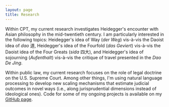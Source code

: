 ```yaml
---
layout: page
title: Research
---
```


Within CPT, my current research investigates Heidegger's encounter with Asian philosophy in the mid-twentieth century. I am particularly interested in the following topics: Heidegger's idea of Way (*der Weg*) vis-à-vis the Daoist idea of *dao* 道, Heidegger's idea of the Fourfold (*das Geviert*) vis-à-vis the Daoist idea of the Four Greats (*sida* 四大), and Heidegger's idea of sojourning (*Aufenthalt*) vis-à-vis the critique of travel presented in the *Dao De Jing*.

Within public law, my current research focuses on the role of legal doctrine on the U.S. Supreme Court. Among other things, I'm using natural language processing to develop new scaling mechanisms that estimate judicial outcomes in novel ways (i.e., along jurisprudential dimensions instead of ideological ones). Code for some of my ongoing projects is available on my [GitHub page](https://github.com/mattdahl).
